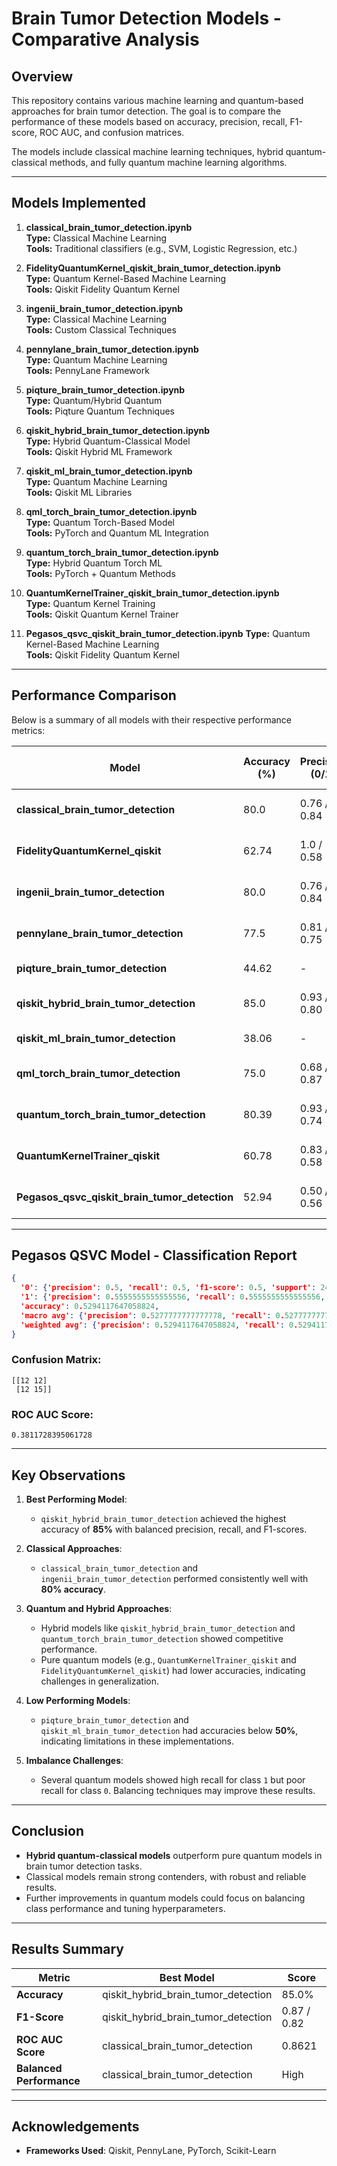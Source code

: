 
# Brain Tumor Detection Models - Comparative Analysis

## Overview
This repository contains various machine learning and quantum-based approaches for brain tumor detection. The goal is to compare the performance of these models based on accuracy, precision, recall, F1-score, ROC AUC, and confusion matrices.

The models include classical machine learning techniques, hybrid quantum-classical methods, and fully quantum machine learning algorithms.

---

## Models Implemented

1. **classical_brain_tumor_detection.ipynb**  
   **Type:** Classical Machine Learning  
   **Tools:** Traditional classifiers (e.g., SVM, Logistic Regression, etc.)

2. **FidelityQuantumKernel_qiskit_brain_tumor_detection.ipynb**  
   **Type:** Quantum Kernel-Based Machine Learning  
   **Tools:** Qiskit Fidelity Quantum Kernel

3. **ingenii_brain_tumor_detection.ipynb**  
   **Type:** Classical Machine Learning  
   **Tools:** Custom Classical Techniques

4. **pennylane_brain_tumor_detection.ipynb**  
   **Type:** Quantum Machine Learning  
   **Tools:** PennyLane Framework

5. **piqture_brain_tumor_detection.ipynb**  
   **Type:** Quantum/Hybrid Quantum  
   **Tools:** Piqture Quantum Techniques

6. **qiskit_hybrid_brain_tumor_detection.ipynb**  
   **Type:** Hybrid Quantum-Classical Model  
   **Tools:** Qiskit Hybrid ML Framework

7. **qiskit_ml_brain_tumor_detection.ipynb**  
   **Type:** Quantum Machine Learning  
   **Tools:** Qiskit ML Libraries

8. **qml_torch_brain_tumor_detection.ipynb**  
   **Type:** Quantum Torch-Based Model  
   **Tools:** PyTorch and Quantum ML Integration

9. **quantum_torch_brain_tumor_detection.ipynb**  
   **Type:** Hybrid Quantum Torch ML  
   **Tools:** PyTorch + Quantum Methods

10. **QuantumKernelTrainer_qiskit_brain_tumor_detection.ipynb**  
    **Type:** Quantum Kernel Training  
    **Tools:** Qiskit Quantum Kernel Trainer

11. **Pegasos_qsvc_qiskit_brain_tumor_detection.ipynb**
    **Type:** Quantum Kernel-Based Machine Learning  
    **Tools:** Qiskit Fidelity Quantum Kernel

---

## Performance Comparison

Below is a summary of all models with their respective performance metrics:

| Model                                         | Accuracy (%) | Precision (0/1) | Recall (0/1) | F1-Score (0/1) | ROC AUC Score | Notes                         |
|---------------------------------------------|-------------|----------------|--------------|----------------|---------------|--------------------------------|
| **classical_brain_tumor_detection**          | 80.0        | 0.76 / 0.84    | 0.84 / 0.76  | 0.80 / 0.80    | 0.8621        | Balanced, strong performance  |
| **FidelityQuantumKernel_qiskit**             | 62.74       | 1.0 / 0.58     | 0.21 / 1.0   | 0.34 / 0.73    | 0.6944        | High recall imbalance         |
| **ingenii_brain_tumor_detection**            | 80.0        | 0.76 / 0.84    | 0.84 / 0.76  | 0.80 / 0.80    | 0.8020        | Similar to classical          |
| **pennylane_brain_tumor_detection**          | 77.5        | 0.81 / 0.75    | 0.68 / 0.86  | 0.74 / 0.80    | 0.7707        | Balanced performance          |
| **piqture_brain_tumor_detection**            | 44.62       | -              | -            | -              | -             | Low accuracy                  |
| **qiskit_hybrid_brain_tumor_detection**      | 85.0        | 0.93 / 0.80    | 0.73 / 0.95  | 0.82 / 0.87    | 0.8446        | Best performance overall      |
| **qiskit_ml_brain_tumor_detection**          | 38.06       | -              | -            | -              | -             | Low accuracy                  |
| **qml_torch_brain_tumor_detection**          | 75.0        | 0.68 / 0.87    | 0.89 / 0.62  | 0.77 / 0.72    | 0.7568        | Good for class 0              |
| **quantum_torch_brain_tumor_detection**      | 80.39       | 0.93 / 0.74    | 0.63 / 0.96  | 0.75 / 0.83    | N/A           | High precision for class 0    |
| **QuantumKernelTrainer_qiskit**              | 60.78       | 0.83 / 0.58    | 0.21 / 0.96  | 0.33 / 0.72    | 0.6635        | Imbalanced recall             |
| **Pegasos_qsvc_qiskit_brain_tumor_detection**| 52.94       | 0.50 / 0.56    | 0.50 / 0.56  | 0.50 / 0.56    | 0.3812        | Moderate performance          |

---

## Pegasos QSVC Model - Classification Report

```json
{
  '0': {'precision': 0.5, 'recall': 0.5, 'f1-score': 0.5, 'support': 24.0},
  '1': {'precision': 0.5555555555555556, 'recall': 0.5555555555555556, 'f1-score': 0.5555555555555556, 'support': 27.0},
  'accuracy': 0.5294117647058824,
  'macro avg': {'precision': 0.5277777777777778, 'recall': 0.5277777777777778, 'f1-score': 0.5277777777777778, 'support': 51.0},
  'weighted avg': {'precision': 0.5294117647058824, 'recall': 0.5294117647058824, 'f1-score': 0.5294117647058824, 'support': 51.0}
}
```

### Confusion Matrix:
```
[[12 12]
 [12 15]]
```

### ROC AUC Score:
```
0.3811728395061728
```

---

## Key Observations

1. **Best Performing Model**:
   - `qiskit_hybrid_brain_tumor_detection` achieved the highest accuracy of **85%** with balanced precision, recall, and F1-scores.

2. **Classical Approaches**:
   - `classical_brain_tumor_detection` and `ingenii_brain_tumor_detection` performed consistently well with **80% accuracy**.

3. **Quantum and Hybrid Approaches**:
   - Hybrid models like `qiskit_hybrid_brain_tumor_detection` and `quantum_torch_brain_tumor_detection` showed competitive performance.
   - Pure quantum models (e.g., `QuantumKernelTrainer_qiskit` and `FidelityQuantumKernel_qiskit`) had lower accuracies, indicating challenges in generalization.

4. **Low Performing Models**:
   - `piqture_brain_tumor_detection` and `qiskit_ml_brain_tumor_detection` had accuracies below **50%**, indicating limitations in these implementations.

5. **Imbalance Challenges**:
   - Several quantum models showed high recall for class `1` but poor recall for class `0`. Balancing techniques may improve these results.

---

## Conclusion

- **Hybrid quantum-classical models** outperform pure quantum models in brain tumor detection tasks.
- Classical models remain strong contenders, with robust and reliable results.
- Further improvements in quantum models could focus on balancing class performance and tuning hyperparameters.

---

## Results Summary

| Metric                    | Best Model                           | Score     |
|---------------------------|-------------------------------------|-----------|
| **Accuracy**              | qiskit_hybrid_brain_tumor_detection | 85.0%     |
| **F1-Score**              | qiskit_hybrid_brain_tumor_detection | 0.87 / 0.82 |
| **ROC AUC Score**         | classical_brain_tumor_detection     | 0.8621    |
| **Balanced Performance**  | classical_brain_tumor_detection     | High      |

---

## Acknowledgements
- **Frameworks Used**: Qiskit, PennyLane, PyTorch, Scikit-Learn
